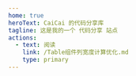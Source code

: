 ```yaml
---
home: true
heroText: CaiCai 的代码分享库
tagline: 这是我的一个 代码分享 站点
actions:
  - text: 阅读
    link: /Table组件列宽度计算优化.md
    type: primary
---
```

